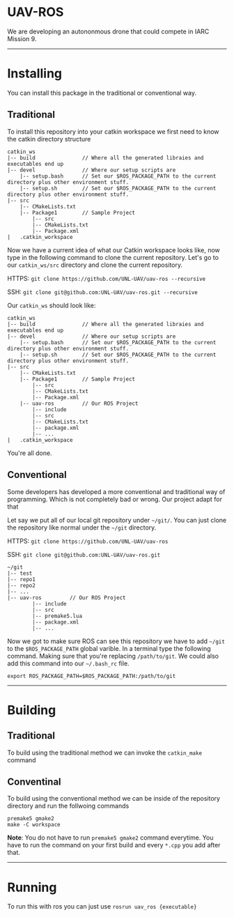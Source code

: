 # UAV-ROS

We are developing an autononmous drone that could compete in IARC Mission 9.

---

# Installing

You can install this package in the traditional or conventional way.

## Traditional

To install this repository into your catkin workspace we first need to know the catkin directory structure

```
catkin_ws
|-- build 				// Where all the generated libraies and executables end up
|-- devel 				// Where our setup scripts are
    |-- setup.bash  	// Set our $ROS_PACKAGE_PATH to the current directory plus other environment stuff.
    |-- setup.sh 		// Set our $ROS_PACKAGE_PATH to the current directory plus other environment stuff.
|-- src
    |-- CMakeLists.txt
    |-- Package1		// Sample Project 
        |-- src
        |-- CMakeLists.txt
        |-- Package.xml
|   .catkin_workspace
```
Now we have a current idea of what our Catkin workspace looks like, now type in the following command to clone the current repository. Let's go to our `catkin_ws/src` directory and clone the current repository.

HTTPS: `git clone https://github.com/UNL-UAV/uav-ros --recursive`

SSH: `git clone git@github.com:UNL-UAV/uav-ros.git --recursive`

Our `catkin_ws` should look like:
```
catkin_ws
|-- build 				// Where all the generated libraies and executables end up
|-- devel 				// Where our setup scripts are
    |-- setup.bash  	// Set our $ROS_PACKAGE_PATH to the current directory plus other environment stuff.
    |-- setup.sh 		// Set our $ROS_PACKAGE_PATH to the current directory plus other environment stuff.
|-- src
    |-- CMakeLists.txt
    |-- Package1		// Sample Project 
        |-- src
        |-- CMakeLists.txt
        |-- Package.xml
    |-- uav-ros			// Our ROS Project
        |-- include 
        |-- src
        |-- CMakeLists.txt
        |-- package.xml
        |-- ...
|   .catkin_workspace
```
You're all done.

## Conventional

Some developers has developed a more conventional and traditional way of programming. Which is not completely bad or wrong. Our project adapt for that

Let say we put all of our local git repository under `~/git/`. You can just clone the repository like normal under the `~/git` directory.

HTTPS: `git clone https://github.com/UNL-UAV/uav-ros`

SSH: `git clone git@github.com:UNL-UAV/uav-ros.git`

```
~/git
|-- test
|-- repo1
|-- repo2
|-- ...
|-- uav-ros			// Our ROS Project
        |-- include 
        |-- src
        |-- premake5.lua
        |-- package.xml
        |-- ...
```

Now we got to make sure ROS can see this repository we have to add `~/git` to the `$ROS_PACKAGE_PATH` global varible. In a terminal type the following command. Making sure that you're replacing `/path/to/git`. We could also add this command into our `~/.bash_rc` file.

`export ROS_PACKAGE_PATH=$ROS_PACKAGE_PATH:/path/to/git`

---

# Building

## Traditional
To build using the traditional method we can invoke the `catkin_make` command

## Conventinal 
To build using the conventional method we can be inside of the repository directory and run the follwoing commands
```
premake5 gmake2
make -C workspace
```
**Note**: You do not have to run `premake5 gmake2` command everytime. You have to run the command on your first build and every `*.cpp` you add after that.

--- 

# Running
To run this with ros you can just use `rosrun uav_ros {executable}`